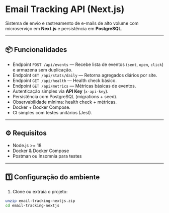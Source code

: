 # Email Tracking API (Next.js)

Sistema de envio e rastreamento de e-mails de alto volume com microserviço em **Next.js** e persistência em **PostgreSQL**.

---

## 📦 Funcionalidades

- Endpoint `POST /api/events` — Recebe lista de eventos (`sent`, `open`, `click`) e armazena sem duplicação.
- Endpoint `GET /api/stats/daily` — Retorna agregados diários por site.
- Endpoint `GET /api/health` — Health check básico.
- Endpoint `GET /api/metrics` — Métricas básicas de eventos.
- Autenticação simples via **API Key** (`x-api-key`).
- Persistência com PostgreSQL (migrations + seed).
- Observabilidade mínima: health check + métricas.
- Docker + Docker Compose.
- CI simples com testes unitários (Jest).

---

## ⚙️ Requisitos

- Node.js >= 18
- Docker & Docker Compose
- Postman ou Insomnia para testes

---

## 1️⃣ Configuração do ambiente

1. Clone ou extraia o projeto:
```bash
unzip email-tracking-nextjs.zip
cd email-tracking-nextjs
